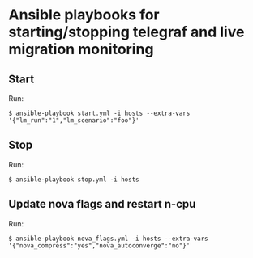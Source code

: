 # Ansible playbooks for starting/stopping telegraf and live migration monitoring

## Start

Run:

	$ ansible-playbook start.yml -i hosts --extra-vars '{"lm_run":"1","lm_scenario":"foo"}'


## Stop

Run:

	$ ansible-playbook stop.yml -i hosts


## Update nova flags and restart n-cpu

Run:

	$ ansible-playbook nova_flags.yml -i hosts --extra-vars '{"nova_compress":"yes","nova_autoconverge":"no"}'
